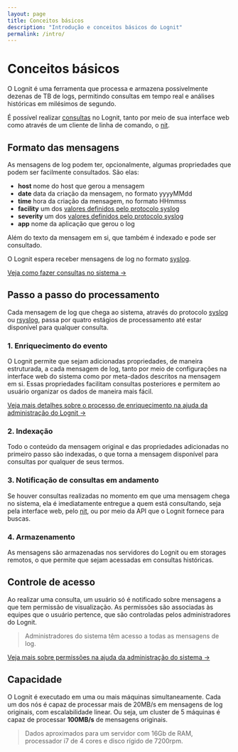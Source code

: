 ```yaml
---
layout: page
title: Conceitos básicos
description: "Introdução e conceitos básicos do Lognit"
permalink: /intro/
---
```


# Conceitos básicos

O Lognit é uma ferramenta que processa e armazena possivelmente dezenas de TB de logs, permitindo consultas em tempo real e análises históricas em milésimos de segundo.

É possível realizar [consultas](/querying) no Lognit, tanto por meio de sua interface web como através de um cliente de linha de comando, o [nit](http://github.com/intelie/lognit-cli).

## Formato das mensagens

As mensagens de log podem ter, opcionalmente, algumas propriedades que podem ser facilmente consultados. São elas:

* **host** nome do host que gerou a mensagem 
* **date** data da criação da mensagem, no formato yyyyMMdd
* **time** hora da criação da mensagem, no formato HHmmss
* **facility** um dos [valores definidos pelo protocolo syslog](http://en.wikipedia.org/wiki/Syslog#Facility_Levels)
* **severity** um dos [valores definidos pelo protocolo syslog](http://en.wikipedia.org/wiki/Syslog#Severity_levels)
* **app** nome da aplicação que gerou o log

Além do texto da mensagem em si, que também é indexado e pode ser consultado.

O Lognit espera receber mensagens de log no formato [syslog](http://en.wikipedia.org/wiki/Syslog). 

[Veja como fazer consultas no sistema &rarr;](/querying)

## Passo a passo do processamento

Cada mensagem de log que chega ao sistema, através do protocolo [syslog](http://en.wikipedia.org/wiki/Syslog) ou [rsyslog](http://www.rsyslog.com/doc/manual.html), passa por quatro estágios de processamento até estar disponível para qualquer consulta.

### 1. Enriquecimento do evento

O Lognit permite que sejam adicionadas propriedades, de maneira estruturada, a cada mensagem de log, tanto por meio de configurações na interface web do sistema como por meta-dados descritos na mensagem em si. Essas propriedades facilitam consultas posteriores e permitem ao usuário organizar os dados de maneira mais fácil.

[Veja mais detalhes sobre o processo de enriquecimento na ajuda da administração do Lognit &rarr;](/administrating)

### 2. Indexação

Todo o conteúdo da mensagem original e das propriedades adicionadas no primeiro passo são indexadas, o que torna a mensagem disponível para consultas por qualquer de seus termos.

### 3. Notificação de consultas em andamento

Se houver consultas realizadas no momento em que uma mensagem chega no sistema, ela é imediatamente entregue a quem está consultando, seja pela interface web, pelo [nit](http://github.com/intelie/lognit-cli), ou por meio da API que o Lognit fornece para buscas.

### 4. Armazenamento

As mensagens são armazenadas nos servidores do Lognit ou em storages remotos, o que permite que sejam acessadas em consultas históricas.


## Controle de acesso

Ao realizar uma consulta, um usuário só é notificado sobre mensagens a que tem permissão de visualização. As permissões são associadas às equipes que o usuário pertence, que são controladas pelos administradores do Lognit. 

> Administradores do sistema têm acesso a todas as mensagens de log.

[Veja mais sobre permissões na ajuda da administração do sistema &rarr;](/administrating)

## Capacidade

O Lognit é executado em uma ou mais máquinas simultaneamente. Cada um dos nós é capaz de processar mais de 20MB/s em mensagens de log originais, com escalabilidade linear. Ou seja, um cluster de 5 máquinas é capaz de processar **100MB/s** de mensagens originais.

> Dados aproximados para um servidor com 16Gb de RAM, processador i7 de 4 cores e disco rígido de 7200rpm.
